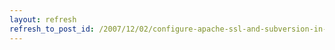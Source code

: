 ```yaml
---
layout: refresh
refresh_to_post_id: /2007/12/02/configure-apache-ssl-and-subversion-in-debian-in-683-seconds
---
```

